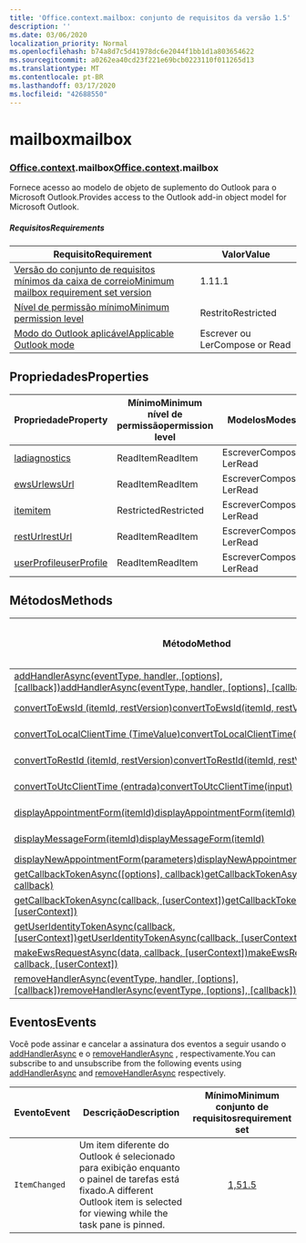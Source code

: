 ```yaml
---
title: 'Office.context.mailbox: conjunto de requisitos da versão 1.5'
description: ''
ms.date: 03/06/2020
localization_priority: Normal
ms.openlocfilehash: b74a8d7c5d41978dc6e2044f1bb1d1a803654622
ms.sourcegitcommit: a0262ea40cd23f221e69bcb0223110f011265d13
ms.translationtype: MT
ms.contentlocale: pt-BR
ms.lasthandoff: 03/17/2020
ms.locfileid: "42688550"
---
```

# <a name="mailbox"></a><span data-ttu-id="9f9a2-102">mailbox</span><span class="sxs-lookup"><span data-stu-id="9f9a2-102">mailbox</span></span>

### <a name="officecontextmailbox"></a><span data-ttu-id="9f9a2-103">[Office](office.md)[.context](office.context.md).mailbox</span><span class="sxs-lookup"><span data-stu-id="9f9a2-103">[Office](office.md)[.context](office.context.md).mailbox</span></span>

<span data-ttu-id="9f9a2-104">Fornece acesso ao modelo de objeto de suplemento do Outlook para o Microsoft Outlook.</span><span class="sxs-lookup"><span data-stu-id="9f9a2-104">Provides access to the Outlook add-in object model for Microsoft Outlook.</span></span>

##### <a name="requirements"></a><span data-ttu-id="9f9a2-105">Requisitos</span><span class="sxs-lookup"><span data-stu-id="9f9a2-105">Requirements</span></span>

|<span data-ttu-id="9f9a2-106">Requisito</span><span class="sxs-lookup"><span data-stu-id="9f9a2-106">Requirement</span></span>| <span data-ttu-id="9f9a2-107">Valor</span><span class="sxs-lookup"><span data-stu-id="9f9a2-107">Value</span></span>|
|---|---|
|[<span data-ttu-id="9f9a2-108">Versão do conjunto de requisitos mínimos da caixa de correio</span><span class="sxs-lookup"><span data-stu-id="9f9a2-108">Minimum mailbox requirement set version</span></span>](../../requirement-sets/outlook-api-requirement-sets.md)| <span data-ttu-id="9f9a2-109">1.1</span><span class="sxs-lookup"><span data-stu-id="9f9a2-109">1.1</span></span>|
|[<span data-ttu-id="9f9a2-110">Nível de permissão mínimo</span><span class="sxs-lookup"><span data-stu-id="9f9a2-110">Minimum permission level</span></span>](../../../outlook/understanding-outlook-add-in-permissions.md)| <span data-ttu-id="9f9a2-111">Restrito</span><span class="sxs-lookup"><span data-stu-id="9f9a2-111">Restricted</span></span>|
|[<span data-ttu-id="9f9a2-112">Modo do Outlook aplicável</span><span class="sxs-lookup"><span data-stu-id="9f9a2-112">Applicable Outlook mode</span></span>](../../../outlook/outlook-add-ins-overview.md#extension-points)| <span data-ttu-id="9f9a2-113">Escrever ou Ler</span><span class="sxs-lookup"><span data-stu-id="9f9a2-113">Compose or Read</span></span>|

## <a name="properties"></a><span data-ttu-id="9f9a2-114">Propriedades</span><span class="sxs-lookup"><span data-stu-id="9f9a2-114">Properties</span></span>

| <span data-ttu-id="9f9a2-115">Propriedade</span><span class="sxs-lookup"><span data-stu-id="9f9a2-115">Property</span></span> | <span data-ttu-id="9f9a2-116">Mínimo</span><span class="sxs-lookup"><span data-stu-id="9f9a2-116">Minimum</span></span><br><span data-ttu-id="9f9a2-117">nível de permissão</span><span class="sxs-lookup"><span data-stu-id="9f9a2-117">permission level</span></span> | <span data-ttu-id="9f9a2-118">Modelos</span><span class="sxs-lookup"><span data-stu-id="9f9a2-118">Modes</span></span> | <span data-ttu-id="9f9a2-119">Tipo de retorno</span><span class="sxs-lookup"><span data-stu-id="9f9a2-119">Return type</span></span> | <span data-ttu-id="9f9a2-120">Mínimo</span><span class="sxs-lookup"><span data-stu-id="9f9a2-120">Minimum</span></span><br><span data-ttu-id="9f9a2-121">conjunto de requisitos</span><span class="sxs-lookup"><span data-stu-id="9f9a2-121">requirement set</span></span> |
|---|---|---|---|:---:|
| [<span data-ttu-id="9f9a2-122">la</span><span class="sxs-lookup"><span data-stu-id="9f9a2-122">diagnostics</span></span>](/javascript/api/outlook/office.mailbox?view=outlook-js-1.5#diagnostics) | <span data-ttu-id="9f9a2-123">ReadItem</span><span class="sxs-lookup"><span data-stu-id="9f9a2-123">ReadItem</span></span> | <span data-ttu-id="9f9a2-124">Escrever</span><span class="sxs-lookup"><span data-stu-id="9f9a2-124">Compose</span></span><br><span data-ttu-id="9f9a2-125">Ler</span><span class="sxs-lookup"><span data-stu-id="9f9a2-125">Read</span></span> | [<span data-ttu-id="9f9a2-126">La</span><span class="sxs-lookup"><span data-stu-id="9f9a2-126">Diagnostics</span></span>](/javascript/api/outlook/office.diagnostics?view=outlook-js-1.5) | [<span data-ttu-id="9f9a2-127">1.1</span><span class="sxs-lookup"><span data-stu-id="9f9a2-127">1.1</span></span>](../requirement-set-1.1/outlook-requirement-set-1.1.md) |
| [<span data-ttu-id="9f9a2-128">ewsUrl</span><span class="sxs-lookup"><span data-stu-id="9f9a2-128">ewsUrl</span></span>](/javascript/api/outlook/office.mailbox?view=outlook-js-1.5#ewsurl) | <span data-ttu-id="9f9a2-129">ReadItem</span><span class="sxs-lookup"><span data-stu-id="9f9a2-129">ReadItem</span></span> | <span data-ttu-id="9f9a2-130">Escrever</span><span class="sxs-lookup"><span data-stu-id="9f9a2-130">Compose</span></span><br><span data-ttu-id="9f9a2-131">Ler</span><span class="sxs-lookup"><span data-stu-id="9f9a2-131">Read</span></span> | <span data-ttu-id="9f9a2-132">String</span><span class="sxs-lookup"><span data-stu-id="9f9a2-132">String</span></span> | [<span data-ttu-id="9f9a2-133">1.1</span><span class="sxs-lookup"><span data-stu-id="9f9a2-133">1.1</span></span>](../requirement-set-1.1/outlook-requirement-set-1.1.md) |
| [<span data-ttu-id="9f9a2-134">item</span><span class="sxs-lookup"><span data-stu-id="9f9a2-134">item</span></span>](office.context.mailbox.item.md) | <span data-ttu-id="9f9a2-135">Restricted</span><span class="sxs-lookup"><span data-stu-id="9f9a2-135">Restricted</span></span> | <span data-ttu-id="9f9a2-136">Escrever</span><span class="sxs-lookup"><span data-stu-id="9f9a2-136">Compose</span></span><br><span data-ttu-id="9f9a2-137">Ler</span><span class="sxs-lookup"><span data-stu-id="9f9a2-137">Read</span></span> | [<span data-ttu-id="9f9a2-138">Item</span><span class="sxs-lookup"><span data-stu-id="9f9a2-138">Item</span></span>](/javascript/api/outlook/office.item?view=outlook-js-1.5) | [<span data-ttu-id="9f9a2-139">1.1</span><span class="sxs-lookup"><span data-stu-id="9f9a2-139">1.1</span></span>](../requirement-set-1.1/outlook-requirement-set-1.1.md) |
| [<span data-ttu-id="9f9a2-140">restUrl</span><span class="sxs-lookup"><span data-stu-id="9f9a2-140">restUrl</span></span>](/javascript/api/outlook/office.mailbox?view=outlook-js-1.5#resturl) | <span data-ttu-id="9f9a2-141">ReadItem</span><span class="sxs-lookup"><span data-stu-id="9f9a2-141">ReadItem</span></span> | <span data-ttu-id="9f9a2-142">Escrever</span><span class="sxs-lookup"><span data-stu-id="9f9a2-142">Compose</span></span><br><span data-ttu-id="9f9a2-143">Ler</span><span class="sxs-lookup"><span data-stu-id="9f9a2-143">Read</span></span> | <span data-ttu-id="9f9a2-144">String</span><span class="sxs-lookup"><span data-stu-id="9f9a2-144">String</span></span> | [<span data-ttu-id="9f9a2-145">1,5</span><span class="sxs-lookup"><span data-stu-id="9f9a2-145">1.5</span></span>](../requirement-set-1.5/outlook-requirement-set-1.5.md) |
| [<span data-ttu-id="9f9a2-146">userProfile</span><span class="sxs-lookup"><span data-stu-id="9f9a2-146">userProfile</span></span>](/javascript/api/outlook/office.mailbox?view=outlook-js-1.4#userprofile) | <span data-ttu-id="9f9a2-147">ReadItem</span><span class="sxs-lookup"><span data-stu-id="9f9a2-147">ReadItem</span></span> | <span data-ttu-id="9f9a2-148">Escrever</span><span class="sxs-lookup"><span data-stu-id="9f9a2-148">Compose</span></span><br><span data-ttu-id="9f9a2-149">Ler</span><span class="sxs-lookup"><span data-stu-id="9f9a2-149">Read</span></span> | [<span data-ttu-id="9f9a2-150">UserProfile</span><span class="sxs-lookup"><span data-stu-id="9f9a2-150">UserProfile</span></span>](/javascript/api/outlook/office.userprofile?view=outlook-js-1.5) | [<span data-ttu-id="9f9a2-151">1.1</span><span class="sxs-lookup"><span data-stu-id="9f9a2-151">1.1</span></span>](../requirement-set-1.1/outlook-requirement-set-1.1.md) |

## <a name="methods"></a><span data-ttu-id="9f9a2-152">Métodos</span><span class="sxs-lookup"><span data-stu-id="9f9a2-152">Methods</span></span>

| <span data-ttu-id="9f9a2-153">Método</span><span class="sxs-lookup"><span data-stu-id="9f9a2-153">Method</span></span> | <span data-ttu-id="9f9a2-154">Mínimo</span><span class="sxs-lookup"><span data-stu-id="9f9a2-154">Minimum</span></span><br><span data-ttu-id="9f9a2-155">nível de permissão</span><span class="sxs-lookup"><span data-stu-id="9f9a2-155">permission level</span></span> | <span data-ttu-id="9f9a2-156">Modelos</span><span class="sxs-lookup"><span data-stu-id="9f9a2-156">Modes</span></span> | <span data-ttu-id="9f9a2-157">Mínimo</span><span class="sxs-lookup"><span data-stu-id="9f9a2-157">Minimum</span></span><br><span data-ttu-id="9f9a2-158">conjunto de requisitos</span><span class="sxs-lookup"><span data-stu-id="9f9a2-158">requirement set</span></span> |
|---|---|---|:---:|
| <span data-ttu-id="9f9a2-159">[addHandlerAsync(eventType, handler, [options], [callback])](/javascript/api/outlook/office.mailbox?view=outlook-js-1.5#addhandlerasync-eventtype--handler--options--callback-)</span><span class="sxs-lookup"><span data-stu-id="9f9a2-159">[addHandlerAsync(eventType, handler, [options], [callback])](/javascript/api/outlook/office.mailbox?view=outlook-js-1.5#addhandlerasync-eventtype--handler--options--callback-)</span></span> | <span data-ttu-id="9f9a2-160">ReadItem</span><span class="sxs-lookup"><span data-stu-id="9f9a2-160">ReadItem</span></span> | <span data-ttu-id="9f9a2-161">Escrever</span><span class="sxs-lookup"><span data-stu-id="9f9a2-161">Compose</span></span><br><span data-ttu-id="9f9a2-162">Ler</span><span class="sxs-lookup"><span data-stu-id="9f9a2-162">Read</span></span> | [<span data-ttu-id="9f9a2-163">1,5</span><span class="sxs-lookup"><span data-stu-id="9f9a2-163">1.5</span></span>](../requirement-set-1.5/outlook-requirement-set-1.5.md) |
| [<span data-ttu-id="9f9a2-164">convertToEwsId (itemId, restVersion)</span><span class="sxs-lookup"><span data-stu-id="9f9a2-164">convertToEwsId(itemId, restVersion)</span></span>](/javascript/api/outlook/office.mailbox?view=outlook-js-1.5#converttoewsid-itemid--restversion-) | <span data-ttu-id="9f9a2-165">Restricted</span><span class="sxs-lookup"><span data-stu-id="9f9a2-165">Restricted</span></span> | <span data-ttu-id="9f9a2-166">Escrever</span><span class="sxs-lookup"><span data-stu-id="9f9a2-166">Compose</span></span><br><span data-ttu-id="9f9a2-167">Ler</span><span class="sxs-lookup"><span data-stu-id="9f9a2-167">Read</span></span> | [<span data-ttu-id="9f9a2-168">1.3</span><span class="sxs-lookup"><span data-stu-id="9f9a2-168">1.3</span></span>](../requirement-set-1.3/outlook-requirement-set-1.3.md) |
| [<span data-ttu-id="9f9a2-169">convertToLocalClientTime (TimeValue)</span><span class="sxs-lookup"><span data-stu-id="9f9a2-169">convertToLocalClientTime(timeValue)</span></span>](/javascript/api/outlook/office.mailbox?view=outlook-js-1.5#converttolocalclienttime-timevalue-) | <span data-ttu-id="9f9a2-170">ReadItem</span><span class="sxs-lookup"><span data-stu-id="9f9a2-170">ReadItem</span></span> | <span data-ttu-id="9f9a2-171">Escrever</span><span class="sxs-lookup"><span data-stu-id="9f9a2-171">Compose</span></span><br><span data-ttu-id="9f9a2-172">Ler</span><span class="sxs-lookup"><span data-stu-id="9f9a2-172">Read</span></span> | [<span data-ttu-id="9f9a2-173">1.1</span><span class="sxs-lookup"><span data-stu-id="9f9a2-173">1.1</span></span>](../requirement-set-1.1/outlook-requirement-set-1.1.md) |
| [<span data-ttu-id="9f9a2-174">convertToRestId (itemId, restVersion)</span><span class="sxs-lookup"><span data-stu-id="9f9a2-174">convertToRestId(itemId, restVersion)</span></span>](/javascript/api/outlook/office.mailbox?view=outlook-js-1.5#converttorestid-itemid--restversion-) | <span data-ttu-id="9f9a2-175">Restricted</span><span class="sxs-lookup"><span data-stu-id="9f9a2-175">Restricted</span></span> | <span data-ttu-id="9f9a2-176">Escrever</span><span class="sxs-lookup"><span data-stu-id="9f9a2-176">Compose</span></span><br><span data-ttu-id="9f9a2-177">Ler</span><span class="sxs-lookup"><span data-stu-id="9f9a2-177">Read</span></span> | [<span data-ttu-id="9f9a2-178">1.3</span><span class="sxs-lookup"><span data-stu-id="9f9a2-178">1.3</span></span>](../requirement-set-1.3/outlook-requirement-set-1.3.md) |
| [<span data-ttu-id="9f9a2-179">convertToUtcClientTime (entrada)</span><span class="sxs-lookup"><span data-stu-id="9f9a2-179">convertToUtcClientTime(input)</span></span>](/javascript/api/outlook/office.mailbox?view=outlook-js-1.5#converttoutcclienttime-input-) | <span data-ttu-id="9f9a2-180">ReadItem</span><span class="sxs-lookup"><span data-stu-id="9f9a2-180">ReadItem</span></span> | <span data-ttu-id="9f9a2-181">Escrever</span><span class="sxs-lookup"><span data-stu-id="9f9a2-181">Compose</span></span><br><span data-ttu-id="9f9a2-182">Ler</span><span class="sxs-lookup"><span data-stu-id="9f9a2-182">Read</span></span> | [<span data-ttu-id="9f9a2-183">1.1</span><span class="sxs-lookup"><span data-stu-id="9f9a2-183">1.1</span></span>](../requirement-set-1.1/outlook-requirement-set-1.1.md) |
| [<span data-ttu-id="9f9a2-184">displayAppointmentForm(itemId)</span><span class="sxs-lookup"><span data-stu-id="9f9a2-184">displayAppointmentForm(itemId)</span></span>](/javascript/api/outlook/office.mailbox?view=outlook-js-1.5#displayappointmentform-itemid-) | <span data-ttu-id="9f9a2-185">ReadItem</span><span class="sxs-lookup"><span data-stu-id="9f9a2-185">ReadItem</span></span> | <span data-ttu-id="9f9a2-186">Escrever</span><span class="sxs-lookup"><span data-stu-id="9f9a2-186">Compose</span></span><br><span data-ttu-id="9f9a2-187">Ler</span><span class="sxs-lookup"><span data-stu-id="9f9a2-187">Read</span></span> | [<span data-ttu-id="9f9a2-188">1.1</span><span class="sxs-lookup"><span data-stu-id="9f9a2-188">1.1</span></span>](../requirement-set-1.1/outlook-requirement-set-1.1.md) |
| [<span data-ttu-id="9f9a2-189">displayMessageForm(itemId)</span><span class="sxs-lookup"><span data-stu-id="9f9a2-189">displayMessageForm(itemId)</span></span>](/javascript/api/outlook/office.mailbox?view=outlook-js-1.5#displaymessageform-itemid-) | <span data-ttu-id="9f9a2-190">ReadItem</span><span class="sxs-lookup"><span data-stu-id="9f9a2-190">ReadItem</span></span> | <span data-ttu-id="9f9a2-191">Escrever</span><span class="sxs-lookup"><span data-stu-id="9f9a2-191">Compose</span></span><br><span data-ttu-id="9f9a2-192">Ler</span><span class="sxs-lookup"><span data-stu-id="9f9a2-192">Read</span></span> | [<span data-ttu-id="9f9a2-193">1.1</span><span class="sxs-lookup"><span data-stu-id="9f9a2-193">1.1</span></span>](../requirement-set-1.1/outlook-requirement-set-1.1.md) |
| [<span data-ttu-id="9f9a2-194">displayNewAppointmentForm(parameters)</span><span class="sxs-lookup"><span data-stu-id="9f9a2-194">displayNewAppointmentForm(parameters)</span></span>](/javascript/api/outlook/office.mailbox?view=outlook-js-1.5#displaynewappointmentform-parameters-) | <span data-ttu-id="9f9a2-195">ReadItem</span><span class="sxs-lookup"><span data-stu-id="9f9a2-195">ReadItem</span></span> | <span data-ttu-id="9f9a2-196">Ler</span><span class="sxs-lookup"><span data-stu-id="9f9a2-196">Read</span></span> | [<span data-ttu-id="9f9a2-197">1.1</span><span class="sxs-lookup"><span data-stu-id="9f9a2-197">1.1</span></span>](../requirement-set-1.1/outlook-requirement-set-1.1.md) |
| <span data-ttu-id="9f9a2-198">[getCallbackTokenAsync([options], callback)](/javascript/api/outlook/office.mailbox?view=outlook-js-1.5#getcallbacktokenasync-options--callback-)</span><span class="sxs-lookup"><span data-stu-id="9f9a2-198">[getCallbackTokenAsync([options], callback)](/javascript/api/outlook/office.mailbox?view=outlook-js-1.5#getcallbacktokenasync-options--callback-)</span></span> | <span data-ttu-id="9f9a2-199">ReadItem</span><span class="sxs-lookup"><span data-stu-id="9f9a2-199">ReadItem</span></span> | <span data-ttu-id="9f9a2-200">Escrever</span><span class="sxs-lookup"><span data-stu-id="9f9a2-200">Compose</span></span><br><span data-ttu-id="9f9a2-201">Ler</span><span class="sxs-lookup"><span data-stu-id="9f9a2-201">Read</span></span> | [<span data-ttu-id="9f9a2-202">1,5</span><span class="sxs-lookup"><span data-stu-id="9f9a2-202">1.5</span></span>](../requirement-set-1.5/outlook-requirement-set-1.5.md) |
| <span data-ttu-id="9f9a2-203">[getCallbackTokenAsync(callback, [userContext])](/javascript/api/outlook/office.mailbox?view=outlook-js-1.5#getcallbacktokenasync-callback--usercontext-)</span><span class="sxs-lookup"><span data-stu-id="9f9a2-203">[getCallbackTokenAsync(callback, [userContext])](/javascript/api/outlook/office.mailbox?view=outlook-js-1.5#getcallbacktokenasync-callback--usercontext-)</span></span> | <span data-ttu-id="9f9a2-204">ReadItem</span><span class="sxs-lookup"><span data-stu-id="9f9a2-204">ReadItem</span></span> | <span data-ttu-id="9f9a2-205">Escrever</span><span class="sxs-lookup"><span data-stu-id="9f9a2-205">Compose</span></span><br><span data-ttu-id="9f9a2-206">Ler</span><span class="sxs-lookup"><span data-stu-id="9f9a2-206">Read</span></span> | [<span data-ttu-id="9f9a2-207">1.3</span><span class="sxs-lookup"><span data-stu-id="9f9a2-207">1.3</span></span>](../requirement-set-1.3/outlook-requirement-set-1.3.md)<br>[<span data-ttu-id="9f9a2-208">1.1</span><span class="sxs-lookup"><span data-stu-id="9f9a2-208">1.1</span></span>](../requirement-set-1.1/outlook-requirement-set-1.1.md) |
| <span data-ttu-id="9f9a2-209">[getUserIdentityTokenAsync(callback, [userContext])](/javascript/api/outlook/office.mailbox?view=outlook-js-1.5#getuseridentitytokenasync-callback--usercontext-)</span><span class="sxs-lookup"><span data-stu-id="9f9a2-209">[getUserIdentityTokenAsync(callback, [userContext])](/javascript/api/outlook/office.mailbox?view=outlook-js-1.5#getuseridentitytokenasync-callback--usercontext-)</span></span> | <span data-ttu-id="9f9a2-210">ReadItem</span><span class="sxs-lookup"><span data-stu-id="9f9a2-210">ReadItem</span></span> | <span data-ttu-id="9f9a2-211">Escrever</span><span class="sxs-lookup"><span data-stu-id="9f9a2-211">Compose</span></span><br><span data-ttu-id="9f9a2-212">Ler</span><span class="sxs-lookup"><span data-stu-id="9f9a2-212">Read</span></span> | [<span data-ttu-id="9f9a2-213">1.1</span><span class="sxs-lookup"><span data-stu-id="9f9a2-213">1.1</span></span>](../requirement-set-1.1/outlook-requirement-set-1.1.md) |
| <span data-ttu-id="9f9a2-214">[makeEwsRequestAsync(data, callback, [userContext])](/javascript/api/outlook/office.mailbox?view=outlook-js-1.5#makeewsrequestasync-data--callback--usercontext-)</span><span class="sxs-lookup"><span data-stu-id="9f9a2-214">[makeEwsRequestAsync(data, callback, [userContext])](/javascript/api/outlook/office.mailbox?view=outlook-js-1.5#makeewsrequestasync-data--callback--usercontext-)</span></span> | <span data-ttu-id="9f9a2-215">ReadWriteMailbox</span><span class="sxs-lookup"><span data-stu-id="9f9a2-215">ReadWriteMailbox</span></span> | <span data-ttu-id="9f9a2-216">Escrever</span><span class="sxs-lookup"><span data-stu-id="9f9a2-216">Compose</span></span><br><span data-ttu-id="9f9a2-217">Ler</span><span class="sxs-lookup"><span data-stu-id="9f9a2-217">Read</span></span> | [<span data-ttu-id="9f9a2-218">1.1</span><span class="sxs-lookup"><span data-stu-id="9f9a2-218">1.1</span></span>](../requirement-set-1.1/outlook-requirement-set-1.1.md) |
| <span data-ttu-id="9f9a2-219">[removeHandlerAsync(eventType, handler, [options], [callback])](/javascript/api/outlook/office.mailbox?view=outlook-js-1.5#removehandlerasync-eventtype--options--callback-)</span><span class="sxs-lookup"><span data-stu-id="9f9a2-219">[removeHandlerAsync(eventType, [options], [callback])](/javascript/api/outlook/office.mailbox?view=outlook-js-1.5#removehandlerasync-eventtype--options--callback-)</span></span> | <span data-ttu-id="9f9a2-220">ReadItem</span><span class="sxs-lookup"><span data-stu-id="9f9a2-220">ReadItem</span></span> | <span data-ttu-id="9f9a2-221">Escrever</span><span class="sxs-lookup"><span data-stu-id="9f9a2-221">Compose</span></span><br><span data-ttu-id="9f9a2-222">Ler</span><span class="sxs-lookup"><span data-stu-id="9f9a2-222">Read</span></span> | [<span data-ttu-id="9f9a2-223">1,5</span><span class="sxs-lookup"><span data-stu-id="9f9a2-223">1.5</span></span>](../requirement-set-1.5/outlook-requirement-set-1.5.md) |

## <a name="events"></a><span data-ttu-id="9f9a2-224">Eventos</span><span class="sxs-lookup"><span data-stu-id="9f9a2-224">Events</span></span>

<span data-ttu-id="9f9a2-225">Você pode assinar e cancelar a assinatura dos eventos a seguir usando o [addHandlerAsync](/javascript/api/outlook/office.mailbox?view=outlook-js-1.5#addhandlerasync-eventtype--handler--options--callback-) e o [removeHandlerAsync](/javascript/api/outlook/office.mailbox?view=outlook-js-1.5#removehandlerasync-eventtype--options--callback-) , respectivamente.</span><span class="sxs-lookup"><span data-stu-id="9f9a2-225">You can subscribe to and unsubscribe from the following events using [addHandlerAsync](/javascript/api/outlook/office.mailbox?view=outlook-js-1.5#addhandlerasync-eventtype--handler--options--callback-) and [removeHandlerAsync](/javascript/api/outlook/office.mailbox?view=outlook-js-1.5#removehandlerasync-eventtype--options--callback-) respectively.</span></span>

| <span data-ttu-id="9f9a2-226">Evento</span><span class="sxs-lookup"><span data-stu-id="9f9a2-226">Event</span></span> | <span data-ttu-id="9f9a2-227">Descrição</span><span class="sxs-lookup"><span data-stu-id="9f9a2-227">Description</span></span> | <span data-ttu-id="9f9a2-228">Mínimo</span><span class="sxs-lookup"><span data-stu-id="9f9a2-228">Minimum</span></span><br><span data-ttu-id="9f9a2-229">conjunto de requisitos</span><span class="sxs-lookup"><span data-stu-id="9f9a2-229">requirement set</span></span> |
|---|---|:---:|
|`ItemChanged`| <span data-ttu-id="9f9a2-230">Um item diferente do Outlook é selecionado para exibição enquanto o painel de tarefas está fixado.</span><span class="sxs-lookup"><span data-stu-id="9f9a2-230">A different Outlook item is selected for viewing while the task pane is pinned.</span></span> | [<span data-ttu-id="9f9a2-231">1,5</span><span class="sxs-lookup"><span data-stu-id="9f9a2-231">1.5</span></span>](../requirement-set-1.5/outlook-requirement-set-1.5.md) |
